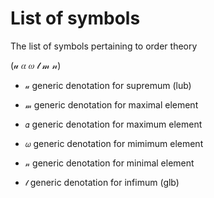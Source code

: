 # List of symbols

The list of symbols pertaining to order theory

(𝓊 𝛼 𝜔 𝓁 𝓂 𝓃)
- `𝓊` generic denotation for supremum (lub)
- `𝓂` generic denotation for maximal element
- `𝛼` generic denotation for maximum element

- `𝜔` generic denotation for mimimum element
- `𝓃` generic denotation for minimal element
- `𝓁` generic denotation for infimum (glb)
